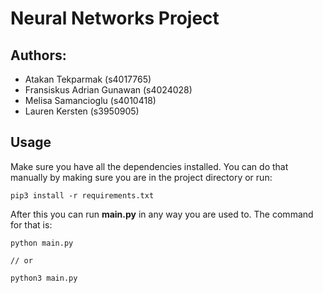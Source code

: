# Neural Networks Project

## Authors:

* Atakan Tekparmak (s4017765)
* Fransiskus Adrian Gunawan (s4024028)
* Melisa Samancioglu (s4010418)
* Lauren Kersten (s3950905)

## Usage

Make sure you have all the dependencies installed. You can do that manually by making sure you are in the project directory or run:
```
pip3 install -r requirements.txt
```

After this you can run **main.py** in any way you are used to. The command for that is:
```
python main.py

// or

python3 main.py
```